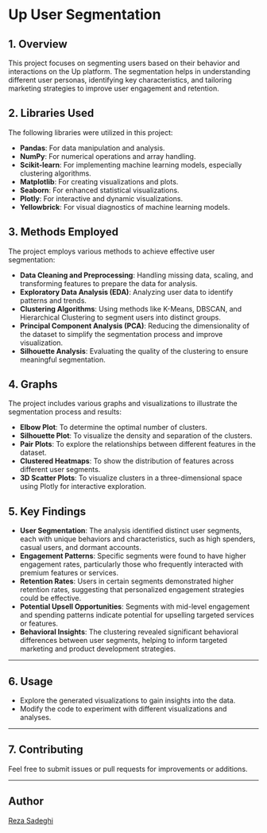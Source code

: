 # Up User Segmentation

## 1. Overview
This project focuses on segmenting users based on their behavior and interactions on the Up platform. The segmentation helps in understanding different user personas, identifying key characteristics, and tailoring marketing strategies to improve user engagement and retention.

## 2. Libraries Used
The following libraries were utilized in this project:
- **Pandas**: For data manipulation and analysis.
- **NumPy**: For numerical operations and array handling.
- **Scikit-learn**: For implementing machine learning models, especially clustering algorithms.
- **Matplotlib**: For creating visualizations and plots.
- **Seaborn**: For enhanced statistical visualizations.
- **Plotly**: For interactive and dynamic visualizations.
- **Yellowbrick**: For visual diagnostics of machine learning models.

## 3. Methods Employed
The project employs various methods to achieve effective user segmentation:
- **Data Cleaning and Preprocessing**: Handling missing data, scaling, and transforming features to prepare the data for analysis.
- **Exploratory Data Analysis (EDA)**: Analyzing user data to identify patterns and trends.
- **Clustering Algorithms**: Using methods like K-Means, DBSCAN, and Hierarchical Clustering to segment users into distinct groups.
- **Principal Component Analysis (PCA)**: Reducing the dimensionality of the dataset to simplify the segmentation process and improve visualization.
- **Silhouette Analysis**: Evaluating the quality of the clustering to ensure meaningful segmentation.

## 4. Graphs
The project includes various graphs and visualizations to illustrate the segmentation process and results:
- **Elbow Plot**: To determine the optimal number of clusters.
- **Silhouette Plot**: To visualize the density and separation of the clusters.
- **Pair Plots**: To explore the relationships between different features in the dataset.
- **Clustered Heatmaps**: To show the distribution of features across different user segments.
- **3D Scatter Plots**: To visualize clusters in a three-dimensional space using Plotly for interactive exploration.

## 5. Key Findings
- **User Segmentation**: The analysis identified distinct user segments, each with unique behaviors and characteristics, such as high spenders, casual users, and dormant accounts.
- **Engagement Patterns**: Specific segments were found to have higher engagement rates, particularly those who frequently interacted with premium features or services.
- **Retention Rates**: Users in certain segments demonstrated higher retention rates, suggesting that personalized engagement strategies could be effective.
- **Potential Upsell Opportunities**: Segments with mid-level engagement and spending patterns indicate potential for upselling targeted services or features.
- **Behavioral Insights**: The clustering revealed significant behavioral differences between user segments, helping to inform targeted marketing and product development strategies.

---

## 6. Usage

- Explore the generated visualizations to gain insights into the data.
- Modify the code to experiment with different visualizations and analyses.

---


## 7. Contributing

Feel free to submit issues or pull requests for improvements or additions.

---

## Author

[Reza Sadeghi](https://github.com/xre22zax/)


